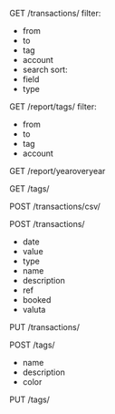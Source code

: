 


GET /transactions/
filter:
- from
- to
- tag
- account
- search
sort:
- field
- type

GET /report/tags/
filter:
- from
- to
- tag
- account

GET /report/yearoveryear

GET /tags/

POST /transactions/csv/

POST /transactions/
- date
- value
- type
- name
- description
- ref
- booked
- valuta

PUT /transactions/<id>

POST /tags/
- name
- description
- color

PUT /tags/<id>



